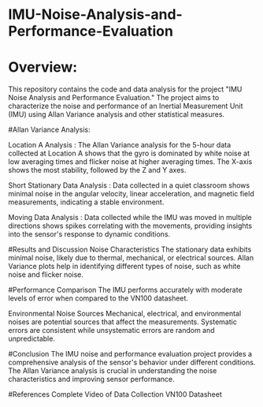 # IMU-Noise-Analysis-and-Performance-Evaluation

# Overview:

This repository contains the code and data analysis for the project "IMU Noise Analysis and Performance Evaluation." The project aims to characterize the noise and performance of an Inertial Measurement Unit (IMU) using Allan Variance analysis and other statistical measures.

#Allan Variance Analysis: 

Location A Analysis : 
The Allan Variance analysis for the 5-hour data collected at Location A shows that the gyro is dominated by white noise at low averaging times and flicker noise at higher averaging times. The X-axis shows the most stability, followed by the Z and Y axes.

Short Stationary Data Analysis :
Data collected in a quiet classroom shows minimal noise in the angular velocity, linear acceleration, and magnetic field measurements, indicating a stable environment.

Moving Data Analysis :
Data collected while the IMU was moved in multiple directions shows spikes correlating with the movements, providing insights into the sensor's response to dynamic conditions.

#Results and Discussion
Noise Characteristics
The stationary data exhibits minimal noise, likely due to thermal, mechanical, or electrical sources.
Allan Variance plots help in identifying different types of noise, such as white noise and flicker noise.

#Performance Comparison
The IMU performs accurately with moderate levels of error when compared to the VN100 datasheet.

Environmental Noise Sources
Mechanical, electrical, and environmental noises are potential sources that affect the measurements.
Systematic errors are consistent while unsystematic errors are random and unpredictable.

#Conclusion
The IMU noise and performance evaluation project provides a comprehensive analysis of the sensor's behavior under different conditions. The Allan Variance analysis is crucial in understanding the noise characteristics and improving sensor performance.

#References
Complete Video of Data Collection
VN100 Datasheet
